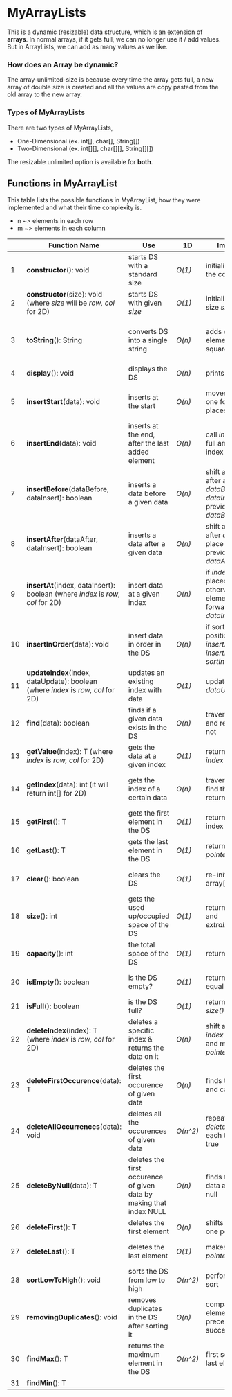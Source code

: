 # MyArrayLists
This is a dynamic (resizable) data structure, which is an extension of **arrays**. In normal arrays, if it gets full, we can no longer use it / add values. But in ArrayLists, we can add as many values as we like. 
### How does an Array be dynamic?
The array-unlimited-size is because every time the array gets full, a new array of double size is created and all the values are copy pasted from the old array to the new array. 

### Types of MyArrayLists
There are two types of MyArrayLists,
* One-Dimensional (ex. int[], char[], String[])
* Two-Dimensional (ex. int[][], char[][], String[][])

The resizable unlimited option is available for **both**. 

## Functions in MyArrayList
This table lists the possible functions in MyArrayList, how they were implemented and what their time complexity is. 
* n ~> elements in each row 
* m ~> elements in each column

|    | Function Name | Use | 1D | Implementation | 2D | Implementation |
| -- | ------------- | --- | -- | -------------- | -- | -------------- |
| 1  | **constructor**(): void | starts DS with a standard size | *O(1)* | initializes size of 5 to the constructor(size) | *O(1)* | initializes size of 5 by 5 to the constructor(row,col) |
| 2  | **constructor**(size): void (where *size* will be *row, col* for 2D) | starts DS with given *size* | *O(1)* | initializes array[] of size *size* | *O(1)* | initializes array[][] of size rows *row* by columns *col* |
| 3  | **toString**(): String | converts DS into a single string | *O(n)* | adds each non-null element enclosed in square brackets [] | _O(m*n)_ | adds all the m*n elements in a tabular form, with row and column numbers for better readability |
| 4  | **display**(): void | displays the DS | *O(n)* | prints toString() | _O(m*n)_ | prints toString() |
| 5  | **insertStart**(data): void | inserts at the start | *O(n)* | moves each element one forward and places *data* at index 0 | _O(m*n)_ | moves each element one forward and places *data* at index (0,0) |
| 6  | **insertEnd**(data): void | inserts at the end, after the last added element | *O(n)* | call *incSize()* if array is full and place *data* at index _pointerIndex_ | _O(m*n)_ | call *incSize()* if array is full and place *data* at index (_currentRow_, _currentCol_) |
| 7  | **insertBefore**(dataBefore, dataInsert): boolean | inserts a data before a given data | *O(n)* | shift all the elements after and including *dataBefore* and place *dataInsert* at the previous index of *dataBefore* | _O(m*n)_ | shift all the elements after and including *dataBefore* and place *dataInsert* at the previous index of *dataBefore* |
| 8  | **insertAfter**(dataAfter, dataInsert): boolean | inserts a data after a given data | *O(n)* | shift all the elements after *dataAfter* and place *dataInsert* at the previous index of *dataAfter* | _O(m*n)_ | shift all the elements after *dataAfter* and place *dataInsert* at the previous index of *dataAfter* |
| 9  | **insertAt**(index, dataInsert): boolean (where *index* is *row, col* for 2D) | insert data at a given index | *O(n)* | if *index* is null, it is  placed directly otherwise shift all elements one index forward and place *dataInsert* at *index* | _O(m*n)_ | if *index* is null, place *dataInsert* directly otherwise shift all elements one index forward and place *dataInsert* at *index* |
| 10 | **insertInOrder**(data): void | insert data in order in the DS | *O(n)* | if sorted, find correct position and call *insertAt()* else call *insertEnd()* and run *sortInOrder()* | _O(m*n)_ | if sorted, find correct position and call *insertAt()*, else call *insertEnd()* and run *sortInOrder()* |
| 11 | **updateIndex**(index, dataUpdate): boolean (where *index* is *row, col* for 2D) | updates an existing index with data | *O(1)* | update *index* with *dataUpdate* | *O(1)* | update *index* with *dataUpdate* |
| 12 | **find**(data): boolean | finds if a given data exists in the DS | *O(n)* | traverses the array[] and returns if found or not | _O(m*n)_ | traverses the array[][] and returns if found or not |
| 13 | **getValue**(index): T (where *index* is *row, col* for 2D) | gets the data at a given index | *O(1)* | returns the data at *index* | *O(1)* | returns the data at *index* |
| 14 | **getIndex**(data): int (it will return int[] for 2D) | gets the index of a certain data | *O(n)* | traverses the array[] to find the data and return the index | _O(m*n)_ | traverses the array[][] to find the *data* and return the index (row,col) |
| 15 | **getFirst**(): T | gets the first element in the DS | *O(1)* | returns data at the 0th index | *O(1)* | returns data at the (0,0)th index |
| 16 | **getLast**(): T | gets the last element in the DS | *O(1)* | returns data at _pointerIndex_ index | *O(1)* | returns data at (_currentRow_, _currentCol_) index |
| 17 | **clear**(): boolean | clears the DS | *O(1)* | re-initializes the array[] of same length | *O(1)* | re-initializes the array[][] of same rows and columns |
| 18 | **size**(): int | gets the used up/occupied space of the DS | *O(1)* | returns _pointerIndex_ and _extraIndexesCounter_ | *O(1)* | return (_currentRow_ * no. of columns) + _currentCol_ |
| 19 | **capacity**(): int | the total space of the DS | *O(1)* | returns *array.length* | *O(1)* | returns *array.length* * *array[0].length* | 
| 20 | **isEmpty**(): boolean | is the DS empty? | *O(1)* | returns if _size()_ is equal to 0 | *O(1)* | returns if _currentRow_ and _currentCol_ are equal to -1 | 
| 21 | **isFull**(): boolean | is the DS full? | *O(1)* | returns if _size()_==_capacity()_ | *O(1)* | returns if _size()_==_capacity()_ |
| 22 | **deleteIndex**(index): T (where *index* is *row, col* for 2D) | deletes a specific index & returns the data on it | *O(n)* | shift all values after _index_ one backward and make the _pointerIndex_ index null | _O(m*n)_ | shift all values after _index_ one backward and move _currentRow_ and _currentCol_ one back |
| 23 | **deleteFirstOccurence**(data): T | deletes the first occurence of given data | *O(n)* | finds the index of _data_ and calls _deleteIndex()_ |  _O(m*n)_ | finds the row, col of _data_ and calls _deleteIndex()_ |
| 24 | **deleteAllOccurrences**(data): void | deletes all the occurences of given data | *O(n^2)* | repeatedly calls _deleteFirstOccurence()_ each time _find(data)_ is true | _O((m*n)^2)_ | repeatedly calls _deleteFirstOccurence()_ each time _find(data)_ is true |
| 25 | **deleteByNull**(data): T | deletes the first occurence of given data by making that index NULL | *O(n)* | finds the index of that data and *O(1)* make it null | _O(m*n)_ | find the row,col of that data and make it null |
| 26 | **deleteFirst**(): T | deletes the first element | *O(n)* | shifts all the elements one position back | _O(m*n)_ | shifts all the elements one position back |
| 27 | **deleteLast**(): T | deletes the last element | *O(1)* | makes the _pointerIndex_ index null | _O(1)_ | makes index (_currentRow_, _currentCol_) null | 
| 28 | **sortLowToHigh**(): void | sorts the DS from low to high | *O(n^2)* | performs selection sort | _O((m*n)^2)_ | performs selection sort |
|29| **removingDuplicates**(): void | removes duplicates in the DS after sorting it | *O(n)* | compares each element with its preceeding and succeeding element | _O(m*n)_ | compares each element with its preceeding and succeeding element | 
| 30 | **findMax**(): T | returns the maximum element in the DS | *O(n^2)* | first sorts, then returns last element | _O((m*n)^2)_ | first sorts, then returns last element |
| 31 | **findMin**(): T | 